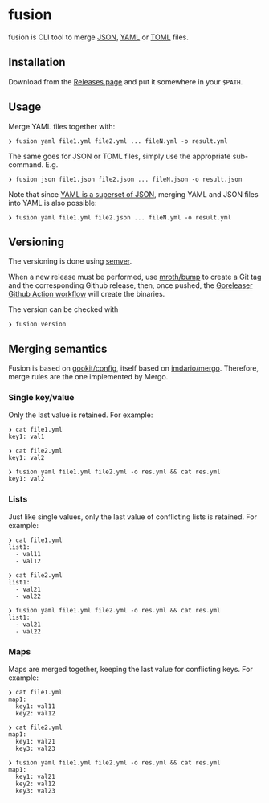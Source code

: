 # fusion

fusion is CLI tool to merge [JSON](https://www.json.org/json-en.html), [YAML](https://yaml.org/) or [TOML](https://toml.io/en/) files.

## Installation

Download from the [Releases page](https://github.com/edgelaboratories/fusion/releases) and put it somewhere in your `$PATH`.

## Usage

Merge YAML files together with:

```shell
❯ fusion yaml file1.yml file2.yml ... fileN.yml -o result.yml
```

The same goes for JSON or TOML files, simply use the appropriate sub-command. E.g.

```shell
❯ fusion json file1.json file2.json ... fileN.json -o result.json
```

Note that since [YAML is a superset of JSON](https://yaml.org/spec/1.2/spec.html#id2759572), merging YAML and JSON files into YAML is also possible:

```shell
❯ fusion yaml file1.yml file2.json ... fileN.yml -o result.yml
```

## Versioning

The versioning is done using [semver](https://semver.org/).

When a new release must be performed, use [mroth/bump](https://github.com/mroth/bump) to create a Git tag and the corresponding Github release,
then, once pushed, the [Goreleaser Github Action workflow](.github/workflows/release.yml) will create the binaries.

The version can be checked with

```shell
❯ fusion version
```

## Merging semantics

Fusion is based on [gookit/config](github.com/gookit/config/v2), itself based on [imdario/mergo](github.com/imdario/mergo). Therefore, merge rules are the one implemented by Mergo.

### Single key/value

Only the last value is retained. For example:

```shell
❯ cat file1.yml
key1: val1

❯ cat file2.yml
key1: val2

❯ fusion yaml file1.yml file2.yml -o res.yml && cat res.yml
key1: val2
```

### Lists

Just like single values, only the last value of conflicting lists is retained. For example:

```shell
❯ cat file1.yml
list1:
  - val11
  - val12

❯ cat file2.yml
list1:
  - val21
  - val22

❯ fusion yaml file1.yml file2.yml -o res.yml && cat res.yml
list1:
  - val21
  - val22
```

### Maps

Maps are merged together, keeping the last value for conflicting keys. For example:

```shell
❯ cat file1.yml
map1:
  key1: val11
  key2: val12

❯ cat file2.yml
map1:
  key1: val21
  key3: val23

❯ fusion yaml file1.yml file2.yml -o res.yml && cat res.yml
map1:
  key1: val21
  key2: val12
  key3: val23
```
